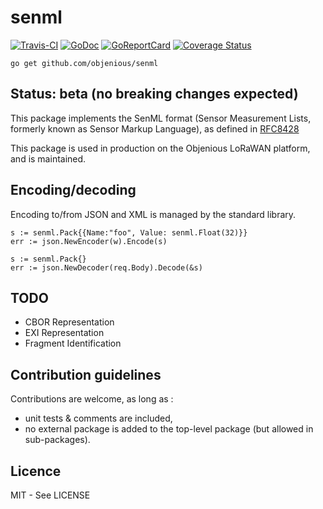 # senml

[![Travis-CI](https://travis-ci.org/objenious/senml.svg?branch=master)](https://travis-ci.org/objenious/senml)  [![GoDoc](https://godoc.org/github.com/objenious/senml?status.svg)](http://godoc.org/github.com/objenious/senml)
[![GoReportCard](https://goreportcard.com/badge/github.com/objenious/senml)](https://goreportcard.com/report/github.com/objenious/senml)
[![Coverage Status](https://coveralls.io/repos/github/objenious/senml/badge.svg?branch=master)](https://coveralls.io/github/objenious/senml?branch=master)

`go get github.com/objenious/senml`

## Status: beta (no breaking changes expected)

This package implements the SenML format (Sensor Measurement Lists, formerly known as Sensor Markup Language), as defined in [RFC8428](https://tools.ietf.org/html/rfc8428)

This package is used in production on the Objenious LoRaWAN platform, and is maintained.

## Encoding/decoding

Encoding to/from JSON and XML is managed by the standard library.

```
s := senml.Pack{{Name:"foo", Value: senml.Float(32)}}
err := json.NewEncoder(w).Encode(s)
```

```
s := senml.Pack{}
err := json.NewDecoder(req.Body).Decode(&s)
```

## TODO

* CBOR Representation
* EXI Representation
* Fragment Identification

## Contribution guidelines

Contributions are welcome, as long as :
* unit tests & comments are included,
* no external package is added to the top-level package (but allowed in sub-packages).

## Licence

MIT - See LICENSE
